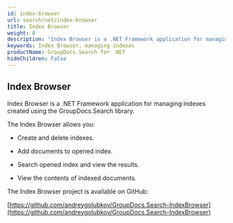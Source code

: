 ```yaml
---
id: index-browser
url: search/net/index-browser
title: Index Browser
weight: 8
description: "Index Browser is a .NET Framework application for managing indexes created using the GroupDocs.Search library"
keywords: Index Browser, managing indexes
productName: GroupDocs.Search for .NET
hideChildren: False
---
```

## Index Browser

Index Browser is a .NET Framework application for managing indexes created using the GroupDocs.Search library.

The Index Browser allows you:

- Create and delete indexes.

- Add documents to opened index.

- Search opened index and view the results.

- View the contents of indexed documents.

The Index Browser project is available on GitHub:

[https://github.com/andreygolubkov/GroupDocs.Search-IndexBrowser](https://github.com/andreygolubkov/GroupDocs.Search-IndexBrowser)

